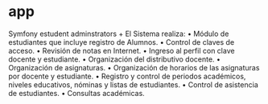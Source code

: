 # app
Symfony estudent adminstrators +
El Sistema realiza:
•	Módulo de estudiantes que incluye registro de Alumnos.
•	Control de claves de acceso. 
•	Revisión de notas en Internet. 
•	Ingreso al perfil con clave docente y estudiante.
•	Organización del distributivo docente.
•	Organización de asignaturas.
•	Organización de horarios de las asignaturas por docente y estudiante.
•	Registro y control de periodos académicos, niveles educativos, nóminas y listas de estudiantes.
•	Control de asistencia de estudiantes.
•	Consultas académicas.







